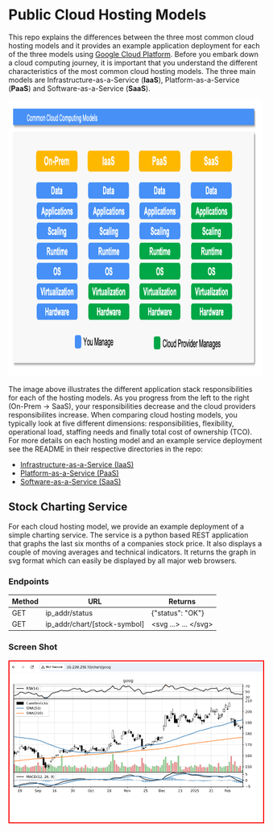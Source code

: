 # Public Cloud Hosting Models 

This repo explains the differences between the three most common cloud hosting models and it provides an example application deployment for each of the three models using [Google Cloud Platform](https://cloud.google.com/?hl=en).  Before you embark down a cloud computing journey, it is important that you understand the different characteristics of the most common cloud hosting models.  The three main models are Infrastructure-as-a-Service (__IaaS__), Platform-as-a-Service (__PaaS__) and Software-as-a-Service (__SaaS__).

<img src="/images/models1.png" alt="On Nooo!" witdh="550" height="550">

The image above illustrates the different application stack responsibilities for each of the hosting models. As you progress from the left to the right (On-Prem -> SaaS), your responsibilities decrease and the cloud providers responsibilites increase. When comparing cloud hosting models, you typically look at five different dimensions: responsibilities, flexibility, operational load, staffing needs and finally total cost of ownership (TCO). For more details on each hosting model and an example service deployment see the README in their respective directories in the repo:
* [Infrastructure-as-a-Service (IaaS)](/IaaS/README.md)
* [Platform-as-a-Service (PaaS)](/PaaS/README.md)
* [Software-as-a-Service (SaaS)](/SaaS/README.md)

## Stock Charting Service
For each cloud hosting model, we provide an example deployment of a simple charting service. The service is a python based REST application that graphs the last six months of a companies stock price. It also displays a couple of moving averages and technical indicators.  It returns the graph in svg format which can easily be displayed by all major web browsers.  

### Endpoints
| Method | URL                          | Returns               |
---------|------------------------------|-----------------------|
| GET    | ip_addr/status               | {"status": "OK"}      | 
| GET    | ip_addr/chart/[stock-symbol] | <svg ...> ... <\/svg> |

### Screen Shot

<kbd>
<img src="images/goog-iaas.png" alt="Oh Nooo!" style="border: 2px solid red;">
</kbd>


